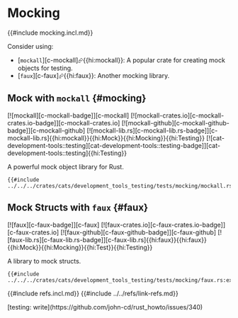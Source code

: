 # Mocking

{{#include mocking.incl.md}}

Consider using:

- [`mockall`][c-mockall]⮳{{hi:mockall}}: A popular crate for creating mock objects for testing.
- [`faux`][c-faux]⮳{{hi:faux}}: Another mocking library.

## Mock with `mockall` {#mocking}

[![mockall][c-mockall-badge]][c-mockall] [![mockall-crates.io][c-mockall-crates.io-badge]][c-mockall-crates.io] [![mockall-github][c-mockall-github-badge]][c-mockall-github] [![mockall-lib.rs][c-mockall-lib.rs-badge]][c-mockall-lib.rs]{{hi:mockall}}{{hi:Mock}}{{hi:Mocking}}{{hi:Testing}} [![cat-development-tools::testing][cat-development-tools::testing-badge]][cat-development-tools::testing]{{hi:Testing}}

A powerful mock object library for Rust.

```rust,editable
{{#include ../../../crates/cats/development_tools_testing/tests/mocking/mockall.rs:example}}
```

## Mock Structs with `faux` {#faux}

[![faux][c-faux-badge]][c-faux] [![faux-crates.io][c-faux-crates.io-badge]][c-faux-crates.io] [![faux-github][c-faux-github-badge]][c-faux-github] [![faux-lib.rs][c-faux-lib.rs-badge]][c-faux-lib.rs]{{hi:faux}}{{hi:faux}}{{hi:Mock}}{{hi:Mocking}}{{hi:Test}}{{hi:Testing}}

A library to mock structs.

```rust,editable
{{#include ../../../crates/cats/development_tools_testing/tests/mocking/faux.rs:example}}
```

{{#include refs.incl.md}}
{{#include ../../refs/link-refs.md}}

<div class="hidden">
[testing: write](https://github.com/john-cd/rust_howto/issues/340)
</div>
